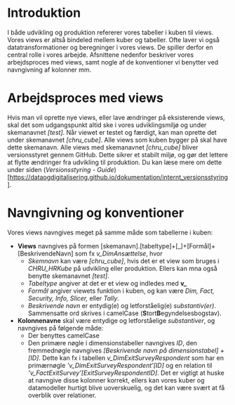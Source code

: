 # Introduktion
I både udvikling og produktion refererer vores tabeller i kuben til views. Vores views er altså bindeled mellem kuber og tabeller. Ofte laver vi også datatransformationer og beregninger i vores views. De spiller derfor en central rolle i vores arbejde. Afsnittene nedenfor beskriver vores arbejdsproces med views, samt nogle af de konventioner vi benytter ved navngivning af kolonner mm.

# Arbejdsproces med views
Hvis man vil oprette nye views, eller lave ændringer på eksisterende views, skal det som udgangspunkt altid ske i vores udviklingsmiljø og under skemanavnet *[test]*. Når viewet er testet og færdigt, kan man oprette det under skemanavnet *[chru_cube]*. Alle views som kuben bygger på skal have dette skemanavn. Alle views med skemanavnet *[chru_cube]* bliver versionsstyret gennem GitHub. Dette sikrer et stabilt miljø, og gør det lettere at flytte ændringer fra udvikling til produktion. Du kan læse mere om dette under siden (*Versionsstyring - Guide*)[https://dataogdigitalisering.github.io/dokumentation/internt_versionsstyring].

# Navngivning og konventioner
Vores views navngives meget på samme måde som tabellerne i kuben:

- **Views** navngives på formen [skemanavn].[tabeltype]+[\_]+[Formål]+[BeskrivendeNavn] som fx *v_DimAnsættelse*, hvor
  - *Skemnavn* kan være *[chru_cube]*, hvis det er et view som bruges i *CHRU_HRKube* på udvikling eller produktion. Ellers kan mna også benytte skemanavnet *[test]*.
  - *Tabeltype* angiver at det er et view og indledes med __v\___ 
  - *Formål* angiver viewets funktion i kuben, og kan være *Dim, Fact, Security, Info, Slicer,* eller *Tally*.
  - *Beskrivende navn* er entydig(e) og letforståelig(e) *substantiv(er)*. Sammensatte ord skrives i camelCase (**S**tort**B**egyndelsesbogstav).
- **Kolonnenavne** skal være entydige og letforståelige *substantiver*, og navngives på følgende måde:
  - Der benyttes camelCase
  - Den primære nøgle i dimensionstabeller navngives *ID*, den fremmednøgle navngives *[Beskrivende navn på dimensionstabel] + [ID]*. Dette kan fx i tabellen *v_DimExitSurveyRespondent* som har en primærnøgle  *'v_DimExitSurveyRespondent'[ID]* og en relation til *'v_FactExitSurvey'[ExitSurveyRespondentID]*. Det er vigtigt at huske at navngive disse kolonner korrekt, ellers kan vores kuber og datamodeller hurtigt blive uoverskuelig, og det kan være svært at få overblik over relationer.
